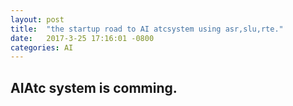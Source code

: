 ```yaml
---
layout: post
title:  "the startup road to AI atcsystem using asr,slu,rte."
date:   2017-3-25 17:16:01 -0800
categories: AI
---
```


## AIAtc system is comming.

